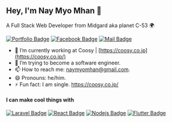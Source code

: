 ## Hey, I'm Nay Myo Mhan 👻

A Full Stack Web Developer from Midgard aka planet C-53 🌍

[![Portfolio Badge](https://img.shields.io/badge/-Profile.me-f7c307?style=flat&labelColor=f7c307&logo=react&logoColor=black)](https://naymyomhan.me)
[![Facebook Badge](https://img.shields.io/badge/-naymyomhan-1874ed?style=flat&labelColor=1874ed&logo=facebook&logoColor=white)](https://www.facebook.com/naymyomhan/) [![Mail Badge](https://img.shields.io/badge/-naymyomhan@gmail.com-c0392b?style=flat&labelColor=c0392b&logo=gmail&logoColor=white)](mailto:naymyomhan@gmail.com)

<!-- TODO: Add last video link -->

- 🔭 I’m currently working at Coosy | [https://coosy.co.jp](https://coosy.co.jp/)
- 🤔 I’m trying to become a software engineer.
- 📫 How to reach me: naymyomhan@gmail.com.
- 😄 Pronouns: he/him.
- ⚡ Fun fact: I am single.
https://coosy.co.jp/
#### I can make cool things with
<!-- TODO: Make technologies links takes you to repositories -->

[![Laravel Badge](https://img.shields.io/badge/-Laravel-fb503b?style=for-the-badge&labelColor=white&logo=laravel&logoColor=fb503b )](#) [![React Badge](https://img.shields.io/badge/-React-20d6ff?style=for-the-badge&labelColor=white&logo=react&logoColor=20d6ff)](#) [![Nodejs Badge](https://img.shields.io/badge/-Nodejs-3C873A?style=for-the-badge&labelColor=white&logo=node.js&logoColor=3C873A)](#)  [![Flutter Badge](https://img.shields.io/badge/-Flutter-3fa0ee?style=for-the-badge&labelColor=white&logo=flutter&logoColor=3fa0ee )](#) 
